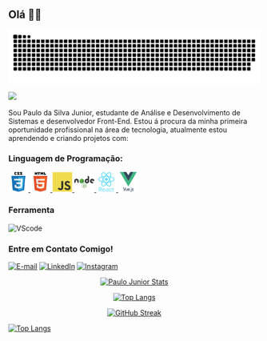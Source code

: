 ## Olá :pencil:👋


<picture align="center">
  <source media="(prefers-color-scheme: dark)" srcset="https://raw.githubusercontent.com/mari4souza/mari4souza/output/github-contribution-grid-snake-dark.svg">
  <source media="(prefers-color-scheme: light)" srcset="https://raw.githubusercontent.com/mari4souza/mari4souza/output/github-contribution-grid-snake-dark.svg">
  <img align="center" alt="github contribution grid snake animation" src="https://raw.githubusercontent.com/mari4souza/mari4souza/output/github-contribution-grid-snake.svg">
</picture>
<br>


![](https://komarev.com/ghpvc/?username=your-github-Paulos-jr)

Sou Paulo da Silva Junior, estudante de Análise e Desenvolvimento de Sistemas e desenvolvedor Front-End. Estou á procura da minha primeira oportunidade profissional na área de tecnologia, atualmente estou aprendendo e criando projetos com:

<h3 align="left">Linguagem de Programação:</h3>

<p align="left"> <a href="https://www.w3schools.com/css/" target="_blank" rel="noreferrer"> <img src="https://raw.githubusercontent.com/devicons/devicon/master/icons/css3/css3-original-wordmark.svg" alt="css3" width="40" height="40"/> </a> <a href="https://www.w3.org/html/" target="_blank" rel="noreferrer"> <img src="https://raw.githubusercontent.com/devicons/devicon/master/icons/html5/html5-original-wordmark.svg" alt="html5" width="40" height="40"/> </a> <a href="https://developer.mozilla.org/en-US/docs/Web/JavaScript" target="_blank" rel="noreferrer"> <img src="https://raw.githubusercontent.com/devicons/devicon/master/icons/javascript/javascript-original.svg" alt="javascript" width="40" height="40"/> </a> <a href="https://nodejs.org" target="_blank" rel="noreferrer"> <img src="https://raw.githubusercontent.com/devicons/devicon/master/icons/nodejs/nodejs-original-wordmark.svg" alt="nodejs" width="40" height="40"/> </a> <a href="https://reactjs.org/" target="_blank" rel="noreferrer"> <img src="https://raw.githubusercontent.com/devicons/devicon/master/icons/react/react-original-wordmark.svg" alt="react" width="40" height="40"/> </a> <a href="https://vuejs.org/" target="_blank" rel="noreferrer"> <img src="https://raw.githubusercontent.com/devicons/devicon/master/icons/vuejs/vuejs-original-wordmark.svg" alt="vuejs" width="40" height="40"/> </a> </p>

<div style="flex-basis: 48%;">
    <h3>Ferramenta</h3>
    <img align="center" alt="VScode" height="30" width="40" src="https://cdn.jsdelivr.net/gh/devicons/devicon/icons/vscode/vscode-original.svg">
  </div>

<h3 align="left">Entre em Contato Comigo!</h3>

[![E-mail](https://img.shields.io/badge/-Email-000?style=for-the-badge&logo=microsoft-outlook&logoColor=FF00F6&color:FFF)](mailto:paulosjrr@gmail.com)
[![LinkedIn](https://img.shields.io/badge/-LinkedIn-000?style=for-the-badge&logo=linkedin&logoColor=FF00F6&color:FFF)](https://www.linkedin.com/in/paulo-silva-junior-76728032b/)
[![Instagram](https://img.shields.io/badge/-Instagram-000?style=for-the-badge&logo=instagram&logoColor=FF00F6&color:FFF)](https://www.instagram.com/paulodasilva1301/)

<div style="text-align: center;" align="center">
  
[![Paulo Junior Stats](https://github-readme-stats.vercel.app/api?username=Paulos-jr)](https://github.com/anuraghazra/github-readme-stats)


[![Top Langs](https://github-readme-stats.vercel.app/api/top-langs/?username=Paulos-jr)](https://github.com/anuraghazra/github-readme-stats)


[![GitHub Streak](https://streak-stats.demolab.com/?user=Paulos-jr)](https://git.io/streak-stats)

</div>

[![Top Langs](https://github-readme-stats.vercel.app/api/top-langs/?username=Paulos-jr&layout=compact&show_icons=true&theme=buefy)](https://github.com/Paulos-jr/github-readme-stats)
